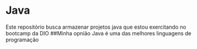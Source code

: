 # Java
Este repositório busca armazenar projetos java que estou exercitando no bootcamp da DIO
##Minha opnião
Java é uma das melhores linguagens de programação

